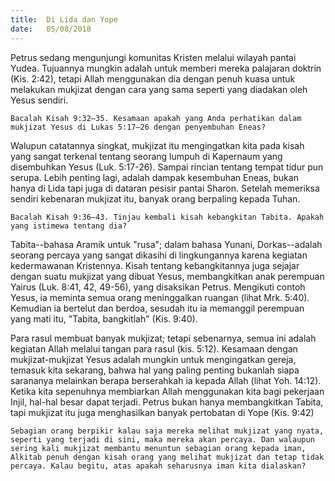 ```yaml
---
title:  Di Lida dan Yope
date:   05/08/2018
---
```


Petrus sedang mengunjungi komunitas Kristen melalui wilayah pantai Yudea. Tujuannya mungkin adalah untuk memberi mereka palajaran doktrin (Kis. 2:42), tetapi Allah menggunakan dia dengan penuh kuasa untuk melakukan mukjizat dengan cara yang sama seperti yang diadakan oleh Yesus sendiri.

`Bacalah Kisah 9:32–35. Kesamaan apakah yang Anda perhatikan dalam mukjizat Yesus di Lukas 5:17–26 dengan penyembuhan Eneas?`

Walupun catatannya singkat, mukjizat itu mengingatkan kita pada kisah yang sangat terkenal tentang seorang lumpuh di Kapernaum yang disembuhkan Yesus (Luk. 5:17-26). Sampai rincian tentang tempat tidur pun serupa. Lebih penting lagi, adalah dampak kesembuhan Eneas, bukan hanya di Lida tapi juga di dataran pesisir pantai Sharon. Setelah memeriksa sendiri kebenaran mukjizat itu, banyak orang berpaling kepada Tuhan.

`Bacalah Kisah 9:36–43. Tinjau kembali kisah kebangkitan Tabita. Apakah yang istimewa tentang dia?`

Tabita--bahasa Aramik untuk "rusa"; dalam bahasa Yunani, Dorkas--adalah seorang percaya yang sangat dikasihi di lingkungannya karena kegiatan kedermawanan Kristennya. Kisah tentang kebangkitannya juga sejajar dengan suatu mukjizat yang dibuat Yesus, membangkitkan anak perempuan Yairus (Luk. 8:41, 42, 49-56), yang disaksikan Petrus. Mengikuti contoh Yesus, ia meminta semua orang meninggalkan ruangan (lihat Mrk. 5:40). Kemudian ia bertelut dan berdoa, sesudah itu ia memanggil perempuan yang mati itu, "Tabita, bangkitlah" (Kis. 9:40).

Para rasul membuat banyak mukjizat; tetapi sebenarnya, semua ini adalah kegiatan Allah melalui tangan para rasul (kis. 5:12). Kesamaan dengan mukjizat-mukjizat Yesus adalah mungkin untuk mengingatkan gereja, temasuk kita sekarang, bahwa hal yang paling penting bukanlah siapa sarananya melainkan berapa berserahkah ia kepada Allah (lihat Yoh. 14:12). Ketika kita sepenuhnya membiarkan Allah menggunakan kita bagi pekerjaan Injil, hal-hal besar dapat terjadi. Petrus bukan hanya membangkitkan Tabita, tapi mukjizat itu juga menghasilkan banyak pertobatan di Yope (Kis. 9:42)

`Sebagian orang berpikir kalau saja mereka melihat mukjizat yang nyata, seperti yang terjadi di sini, maka mereka akan percaya. Dan walaupun sering kali mukjizat membantu menuntun sebagian orang kepada iman, Alkitab penuh dengan kisah orang yang melihat mukjizat dan tetap tidak percaya. Kalau begitu, atas apakah seharusnya iman kita dialaskan?`
